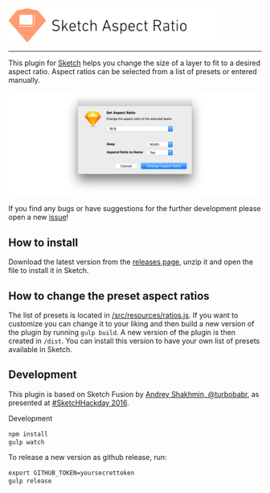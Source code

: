 <img src="images/sketch-aspect-ratio.png" width="418" alt ="Sketch Aspect Ratio">
<hr />

This plugin for [Sketch](https://www.sketchapp.com) helps you change the size of a layer to fit to a desired aspect ratio. Aspect ratios can be selected from a list of presets or entered manually.

![Sketch Aspect Ratio Dialog](images/set-aspect-ratio-dialog.png)

If you find any bugs or have suggestions for the further development please open a new [issue](https://github.com/preciousforever/sketch-aspect-ratio/issues)!

## How to install

Download the latest version from the [releases page](https://github.com/preciousforever/sketch-aspect-ratio/releases), unzip it and open the file to install it in Sketch.

## How to change the preset aspect ratios

The list of presets is located in [/src/resources/ratios.js](/resources/ratios.js). If you want to customize you can change it to your liking and then build a new version of the plugin by running `gulp build`. A new version of the plugin is then created in `/dist`. You can install this version to have your own list of presets available in Sketch.

## Development

This plugin is based on Sketch Fusion by [Andrey Shakhmin, @turbobabr](https://github.com/turbobabr), as presented at [#SketcHHackday 2016](http://designtoolshackday.com).

Development

```
npm install
gulp watch
```

To release a new version as github release, run:

```
export GITHUB_TOKEN=yoursecrettoken
gulp release
```
